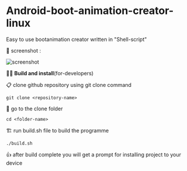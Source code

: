 # Android-boot-animation-creator-linux
Easy to use bootanimation creator written in "Shell-script"



📸 screenshot :


![screenshot](https://user-images.githubusercontent.com/91899799/135888535-bb83b54a-9ee6-4b44-b5a5-29b8bc81a0d3.png)

 👨‍💻 **Build and install**(for-developers)
 
 
 📋 clone github repository using git clone command
 
 ```git clone <repository-name>```
 
 📁 go to the clone folder
 
 ```cd <folder-name>```
 
 
 
 🏗️ run build.sh file to build the programme
 
 ```./build.sh```
 
 
 
 
 👍 after build complete you will get a prompt for installing project to your device
